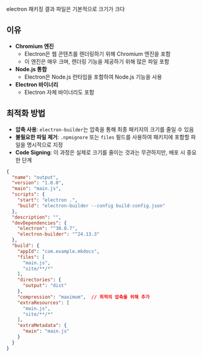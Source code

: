 electron 패키징 결과 파일은 기본적으로 크기가 크다

## 이유

- **Chromium 엔진**
	- Electron은 웹 콘텐츠를 렌더링하기 위해 Chromium 엔진을 포함
	- 이 엔진은 매우 크며, 렌더링 기능을 제공하기 위해 많은 파일 포함
-  **Node.js 통합**
	- Electron은 Node.js 런타임을 포함하여 Node.js 기능을 사용
-  **Electron 바이너리**
	- Electron 자체 바이너리도 포함

## 최적화 방법

- **압축 사용**: `electron-builder`는 압축을 통해 최종 패키지의 크기를 줄일 수 있음
- **불필요한 파일 제거**: `.npmignore` 또는 `files` 필드를 사용하여 패키지에 포함할 파일을 명시적으로 지정
- **Code Signing**: 이 과정은 실제로 크기를 줄이는 것과는 무관하지만, 배포 시 중요한 단계

```json
{
  "name": "output",
  "version": "1.0.0",
  "main": "main.js",
  "scripts": {
    "start": "electron .",
    "build": "electron-builder --config build-config.json"
  },
  "description": "",
  "devDependencies": {
    "electron": "^30.0.7",
    "electron-builder": "^24.13.3"
  },
  "build": {
    "appId": "com.example.mkdocs",
    "files": [
      "main.js",
      "site/**/*"
    ],
    "directories": {
      "output": "dist"
    },
    "compression": "maximum",  // 최적의 압축을 위해 추가
    "extraResources": [
      "main.js",
      "site/**/*"
    ],
    "extraMetadata": {
      "main": "main.js"
    }
  }
}
```

